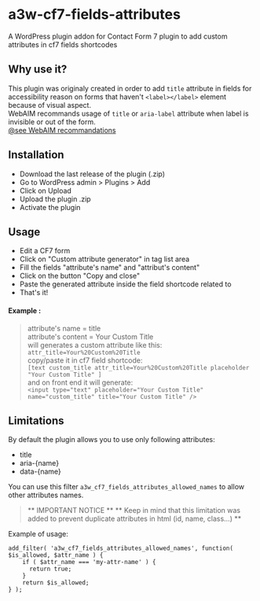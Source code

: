 # a3w-cf7-fields-attributes
A WordPress plugin addon for Contact Form 7 plugin to add custom attributes in cf7 fields shortcodes

## Why use it?
This plugin was originaly created in order to add `title` attribute in fields for accessibility reason on forms that haven't `<label></label>` element because of visual aspect.  
WebAIM recommands usage of `title` or `aria-label` attribute when label is invisible or out of the form.  
[ @see WebAIM recommandations  ](https://webaim.org/techniques/forms/advanced#invisible)

## Installation
- Download the last release of the plugin (.zip)
- Go to WordPress admin > Plugins > Add
- Click on Upload
- Upload the plugin .zip
- Activate the plugin

## Usage
- Edit a CF7 form
- Click on "Custom attribute generator" in tag list area
- Fill the fields "attribute's name" and "attribut's content"
- Click on the button "Copy and close"
- Paste the generated attribute inside the field shortcode related to
- That's it!

#### Example :
> attribute's name = title  
> attribute's content = Your Custom Title  
> will generates a custom attribute like this:  
> `attr_title=Your%20Custom%20Title`  
> copy/paste it in cf7 field shortcode:  
>  `[text custom_title attr_title=Your%20Custom%20Title placeholder "Your Custom Title" ]`  
> and on front end it will generate:  
> `<input type="text" placeholder="Your Custom Title" name="custom_title" title="Your Custom Title" />`  

## Limitations
By default the plugin allows you to use only following attributes:
- title
- aria-{name}
- data-{name}

You can use this filter `a3w_cf7_fields_attributes_allowed_names` to allow other attributes names.

> ** IMPORTANT NOTICE **
> ** Keep in mind that this limitation was added to prevent duplicate attributes in html (id, name, class...) **

Example of usage:
```
add_filter( 'a3w_cf7_fields_attributes_allowed_names', function( $is_allowed, $attr_name ) {
    if ( $attr_name === 'my-attr-name' ) {
      return true;
    }
    return $is_allowed;
} );
```

